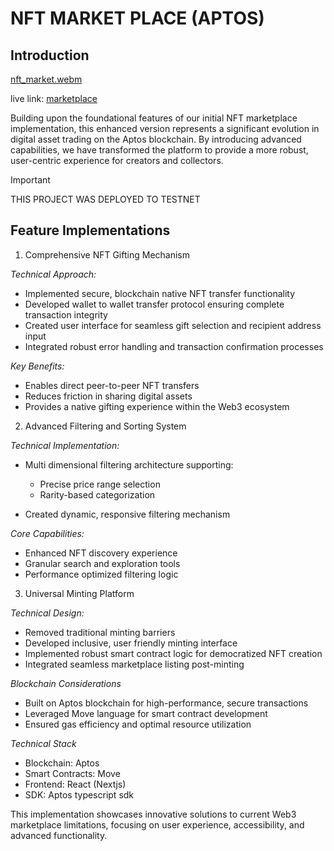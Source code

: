 # NFT MARKET PLACE (APTOS)

## Introduction
[nft_market.webm](https://github.com/user-attachments/assets/c9bc0543-0bf1-4eb9-b4ae-2659e634457e)

live link: [marketplace](https://vercel.com/mrlectus-projects/aptos-nft-marketplace)

Building upon the foundational features of our initial NFT marketplace implementation, this enhanced version represents a significant evolution in digital asset trading on the Aptos blockchain. By introducing advanced capabilities, we have transformed the platform to provide a more robust, user-centric experience for creators and collectors.

> [!IMPORTANT]
>
>  THIS PROJECT WAS DEPLOYED TO TESTNET
>
> 
## Feature Implementations

1. Comprehensive NFT Gifting Mechanism

*Technical Approach:*

- Implemented secure, blockchain native NFT transfer functionality
- Developed wallet to wallet transfer protocol ensuring complete transaction integrity
- Created user interface for seamless gift selection and recipient address input
- Integrated robust error handling and transaction confirmation processes

*Key Benefits:*

- Enables direct peer-to-peer NFT transfers
- Reduces friction in sharing digital assets
- Provides a native gifting experience within the Web3 ecosystem

2. Advanced Filtering and Sorting System

*Technical Implementation:*

- Multi dimensional filtering architecture supporting:

  - Precise price range selection
  - Rarity-based categorization

- Created dynamic, responsive filtering mechanism

*Core Capabilities:*

- Enhanced NFT discovery experience
- Granular search and exploration tools
- Performance optimized filtering logic

3. Universal Minting Platform

*Technical Design:*

- Removed traditional minting barriers
- Developed inclusive, user friendly minting interface
- Implemented robust smart contract logic for democratized NFT creation
- Integrated seamless marketplace listing post-minting

*Blockchain Considerations*

- Built on Aptos blockchain for high-performance, secure transactions
- Leveraged Move language for smart contract development
- Ensured gas efficiency and optimal resource utilization

*Technical Stack*

- Blockchain: Aptos
- Smart Contracts: Move
- Frontend: React (Nextjs)
- SDK: Aptos typescript sdk

This implementation showcases innovative solutions to current Web3 marketplace limitations, focusing on user experience, accessibility, and advanced functionality.
